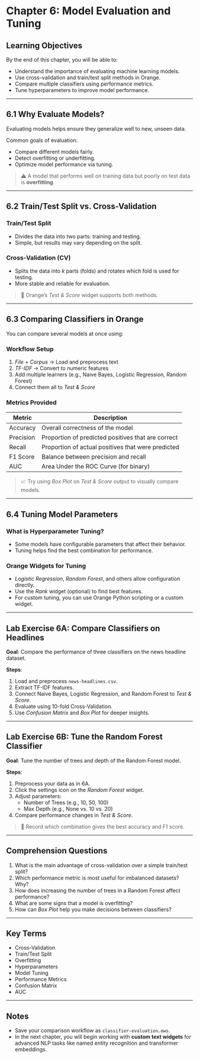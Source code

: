 # Chapter 6: Model Evaluation and Tuning

## Learning Objectives

By the end of this chapter, you will be able to:

- Understand the importance of evaluating machine learning models.
- Use cross-validation and train/test split methods in Orange.
- Compare multiple classifiers using performance metrics.
- Tune hyperparameters to improve model performance.

---

## 6.1 Why Evaluate Models?

Evaluating models helps ensure they generalize well to new, unseen data.

Common goals of evaluation:

- Compare different models fairly.
- Detect overfitting or underfitting.
- Optimize model performance via tuning.

> ⚠️ A model that performs well on training data but poorly on test data is **overfitting**.

---

## 6.2 Train/Test Split vs. Cross-Validation

### Train/Test Split

- Divides the data into two parts: training and testing.
- Simple, but results may vary depending on the split.

### Cross-Validation (CV)

- Splits the data into *k* parts (folds) and rotates which fold is used for testing.
- More stable and reliable for evaluation.

> 🧪 Orange’s *Test & Score* widget supports both methods.

---

## 6.3 Comparing Classifiers in Orange

You can compare several models at once using:

### Workflow Setup

1. *File* + *Corpus* → Load and preprocess text
2. *TF-IDF* → Convert to numeric features
3. Add multiple learners (e.g., Naive Bayes, Logistic Regression, Random Forest)
4. Connect them all to *Test & Score*

### Metrics Provided

| Metric       | Description                               |
|--------------|-------------------------------------------|
| Accuracy     | Overall correctness of the model          |
| Precision    | Proportion of predicted positives that are correct |
| Recall       | Proportion of actual positives that were predicted |
| F1 Score     | Balance between precision and recall      |
| AUC          | Area Under the ROC Curve (for binary)     |

> 📈 Try using *Box Plot* on *Test & Score* output to visually compare models.

---

## 6.4 Tuning Model Parameters

### What is Hyperparameter Tuning?

- Some models have configurable parameters that affect their behavior.
- Tuning helps find the best combination for performance.

### Orange Widgets for Tuning

- *Logistic Regression*, *Random Forest*, and others allow configuration directly.
- Use the *Rank* widget (optional) to find best features.
- For custom tuning, you can use Orange Python scripting or a custom widget.

---

## Lab Exercise 6A: Compare Classifiers on Headlines

**Goal**: Compare the performance of three classifiers on the news headline dataset.

**Steps**:

1. Load and preprocess `news-headlines.csv`.
2. Extract TF-IDF features.
3. Connect Naive Bayes, Logistic Regression, and Random Forest to *Test & Score*.
4. Evaluate using 10-fold Cross-Validation.
5. Use *Confusion Matrix* and *Box Plot* for deeper insights.

---

## Lab Exercise 6B: Tune the Random Forest Classifier

**Goal**: Tune the number of trees and depth of the Random Forest model.

**Steps**:

1. Preprocess your data as in 6A.
2. Click the settings icon on the *Random Forest* widget.
3. Adjust parameters:
   - Number of Trees (e.g., 10, 50, 100)
   - Max Depth (e.g., None vs. 10 vs. 20)
4. Compare performance changes in *Test & Score*.

> 📝 Record which combination gives the best accuracy and F1 score.

---

## Comprehension Questions

1. What is the main advantage of cross-validation over a simple train/test split?
2. Which performance metric is most useful for imbalanced datasets? Why?
3. How does increasing the number of trees in a Random Forest affect performance?
4. What are some signs that a model is overfitting?
5. How can *Box Plot* help you make decisions between classifiers?

---

## Key Terms

- Cross-Validation
- Train/Test Split
- Overfitting
- Hyperparameters
- Model Tuning
- Performance Metrics
- Confusion Matrix
- AUC

---

## Notes

- Save your comparison workflow as `classifier-evaluation.ows`.
- In the next chapter, you will begin working with **custom text widgets** for advanced NLP tasks like named entity recognition and transformer embeddings.

